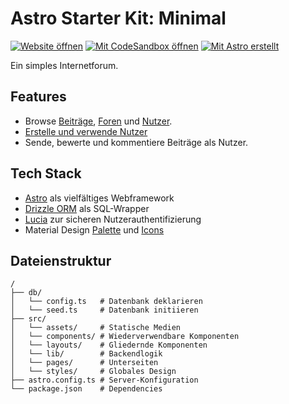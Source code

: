 # Astro Starter Kit: Minimal

[![Website öffnen](https://custom-icon-badges.demolab.com/badge/Website_öffnen-121212?style=for-the-badge&logo=globe&logoColor=ce93d8)](https://fooorum.vercel.app)
[![Mit CodeSandbox öffnen](https://custom-icon-badges.demolab.com/badge/Mit_CodeSandbox_öffnen-121212?style=for-the-badge&logo=codesandbox&logoColor=EAFF96)](https://codesandbox.io/p/github/fooorum/fooorum)
[![Mit Astro erstellt](https://custom-icon-badges.demolab.com/badge/Gebaut_mit_Astro-121212?style=for-the-badge&logo=astro&logoColor=#BC52EE)](https://astro.build)

Ein simples Internetforum.

## Features

- Browse [Beiträge](https://fooorum.vercel.app/posts), [Foren](https://fooorum.vercel.app/forums) und [Nutzer](https://fooorum.vercel.app/users).
- [Erstelle und verwende Nutzer](https://fooorum.vercel.app/login)
- Sende, bewerte und kommentiere Beiträge als Nutzer.

## Tech Stack

- [Astro](https://astro.build) als vielfältiges Webframework
- [Drizzle ORM](https://orm.drizzle.team) als SQL-Wrapper
- [Lucia](https://lucia-auth.com) zur sicheren Nutzerauthentifizierung
- Material Design [Palette](https://m3.material.io/styles/color/static/baseline) und [Icons](https://m3.material.io/styles/icons/overview)

## Dateienstruktur

```text
/
├── db/
│   └── config.ts   # Datenbank deklarieren
│   └── seed.ts     # Datenbank initiieren
├── src/
│   └── assets/     # Statische Medien
│   └── components/ # Wiederverwendbare Komponenten
│   └── layouts/    # Gliedernde Komponenten
│   └── lib/        # Backendlogik
│   └── pages/      # Unterseiten
│   └── styles/     # Globales Design
├── astro.config.ts # Server-Konfiguration
└── package.json    # Dependencies
```
